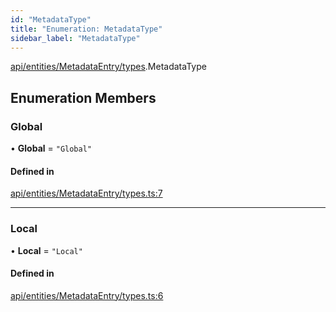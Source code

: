 ```yaml
---
id: "MetadataType"
title: "Enumeration: MetadataType"
sidebar_label: "MetadataType"
---
```


[api/entities/MetadataEntry/types](../../../../../../modules/API/Entities/MetadataEntry/Types/Types.md).MetadataType

## Enumeration Members

### Global

• **Global** = ``"Global"``

#### Defined in

[api/entities/MetadataEntry/types.ts:7](https://github.com/PolymeshAssociation/polymesh-sdk/blob/c8da9dfce/src/api/entities/MetadataEntry/types.ts#L7)

___

### Local

• **Local** = ``"Local"``

#### Defined in

[api/entities/MetadataEntry/types.ts:6](https://github.com/PolymeshAssociation/polymesh-sdk/blob/c8da9dfce/src/api/entities/MetadataEntry/types.ts#L6)
